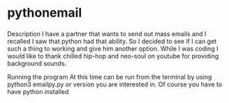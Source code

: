 # pythonemail

###
Description
I have a partner that wants to send out mass emails and I recalled I saw that python had that ability.   So I decided to see if I can get such a thing to working and give him another option. While I was coding I would like to thank chilled hip-hop and neo-soul on youtube for providing background sounds.

Running the program
At this time can be run from the terminal by using python3 emailpy.py or version you are interested in.  Of course you have to have python installed
###
